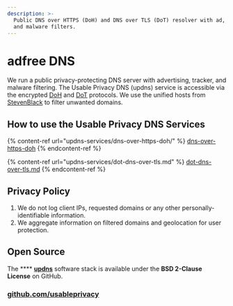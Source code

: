```yaml
---
description: >-
  Public DNS over HTTPS (DoH) and DNS over TLS (DoT) resolver with ad, tracker,
  and malware filters.
---
```


# adfree DNS

We run a public privacy-protecting DNS server with advertising, tracker, and malware filtering. The Usable Privacy DNS (updns) service is accessible via the encrypted [DoH](https://en.wikipedia.org/wiki/DNS\_over\_HTTPS) and [DoT](https://en.wikipedia.org/wiki/DNS\_over\_TLS) protocols. We use the unified hosts from [StevenBlack](https://github.com/StevenBlack) to filter unwanted domains.

## How to use the Usable Privacy DNS Services

{% content-ref url="updns-services/dns-over-https-doh/" %}
[dns-over-https-doh](updns-services/dns-over-https-doh/)
{% endcontent-ref %}

{% content-ref url="updns-services/dot-dns-over-tls.md" %}
[dot-dns-over-tls.md](updns-services/dot-dns-over-tls.md)
{% endcontent-ref %}

## Privacy Policy

1. We do not log client IPs, requested domains or any other personally-identifiable information.
2. We aggregate information on filtered domains and geolocation for user protection.

## Open Source

The **** [**updns**](https://github.com/usableprivacy/updns) software stack is available under the **BSD 2-Clause License** on GitHub.

### [github.com/usableprivacy](https://github.com/usableprivacy/updns)

